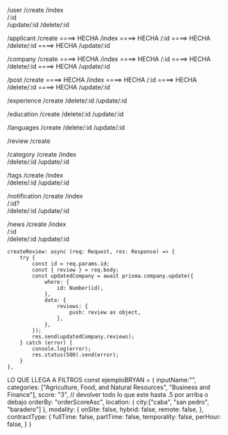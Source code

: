 /user
    /create 
    /index  
    /:id    
    /update/:id
    /delete/:id

/applicant
    /create     ====> HECHA
    /index      ====> HECHA
    /:id        ====> HECHA
    /delete/:id ====> HECHA
    /update/:id 

/company
    /create     ====> HECHA
    /index      ====> HECHA
    /:id        ====> HECHA
    /delete/:id ====> HECHA
    /update/:id

/post
    /create     ====> HECHA
    /index      ====> HECHA
    /:id        ====> HECHA
    /delete/:id ====> HECHA
    /update/:id 

/experience
    /create 
    /delete/:id
    /update/:id

/education
    /create 
    /delete/:id
    /update/:id

/languages
    /create 
    /delete/:id
    /update/:id

/review
    /create 

/category
    /create 
    /index  
    /delete/:id
    /update/:id

/tags
    /create 
    /index  
    /delete/:id
    /update/:id 

/notification
    /create 
    /index  
    /:id?   
    /delete/:id
    /update/:id

/news
    /create 
    /index  
    /:id    
    /delete/:id
    /update/:id








    createReview: async (req: Request, res: Response) => {
        try {
            const id = req.params.id;
            const { review } = req.body;
            const updatedCompany = await prisma.company.update({
                where: {
                    id: Number(id),
                },
                data: {
                    reviews: {
                        push: review as object,
                    },
                },
            });
            res.send(updatedCompany.reviews);
        } catch (error) {
            console.log(error);
            res.status(500).send(error);
        }
    },



LO QUE LLEGA A FILTROS
    const ejemploBRYAN = {
    inputName:"",
    categories: ["Agriculture, Food, and Natural Resources", "Business and Finance"],
    score: "3", // devolver todo lo que este hasta .5 por arriba o debajo
    orderBy: "orderScoreAsc",
    location: {
        city:["caba", "san pedro", "baradero"]
    },
    modality: {
        onSite: false,
        hybrid: false,
        remote: false,
    },
    contractType: {
        fullTime: false,
        partTime: false,
        temporality: false,
        perHour: false,
    }
}